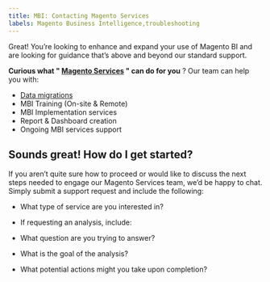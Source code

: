 ```yaml
---
title: MBI: Contacting Magento Services
labels: Magento Business Intelligence,troubleshooting
---
```


Great! You’re looking to enhance and expand your use of Magento BI and are looking for guidance that’s above and beyond our standard support.

 **Curious what " [Magento Services](https://magento.com/services) " can do for you** ? Our team can help you with:

* [Data migrations](https://support.magento.com/hc/en-us/articles/360016506112)
* MBI Training (On-site & Remote)
* MBI Implementation services
* Report & Dashboard creation
* Ongoing MBI services support

## Sounds great! How do I get started?

If you aren’t quite sure how to proceed or would like to discuss the next steps needed to engage our Magento Services team, we’d be happy to chat. Simply submit a support request and include the following:

* What type of service are you interested in?
* If requesting an analysis, include:

* What question are you trying to answer?
* What is the goal of the analysis?

* What potential actions might you take upon completion?


